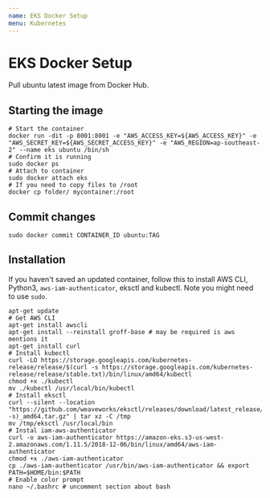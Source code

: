 ```yaml
---
name: EKS Docker Setup
menu: Kubernetes
---
```


# EKS Docker Setup

Pull ubuntu latest image from Docker Hub.

## Starting the image

```shell
# Start the container
docker run -dit -p 8001:8001 -e "AWS_ACCESS_KEY=${AWS_ACCESS_KEY}" -e "AWS_SECRET_KEY=${AWS_SECRET_ACCESS_KEY}" -e "AWS_REGION=ap-southeast-2" --name eks ubuntu /bin/sh
# Confirm it is running
sudo docker ps
# Attach to container
sudo docker attach eks
# If you need to copy files to /root
docker cp folder/ mycontainer:/root
```

## Commit changes

```shell
sudo docker commit CONTAINER_ID ubuntu:TAG
```

## Installation

If you haven't saved an updated container, follow this to install AWS CLI, Python3, `aws-iam-authenticator`, eksctl and kubectl. Note you might need to use `sudo`.

```shell
apt-get update
# Get AWS CLI
apt-get install awscli
apt-get install --reinstall groff-base # may be required is aws mentions it
apt-get install curl
# Install kubectl
curl -LO https://storage.googleapis.com/kubernetes-release/release/$(curl -s https://storage.googleapis.com/kubernetes-release/release/stable.txt)/bin/linux/amd64/kubectl
chmod +x ./kubectl
mv ./kubectl /usr/local/bin/kubectl
# Install eksctl
curl --silent --location "https://github.com/weaveworks/eksctl/releases/download/latest_release/eksctl_$(uname -s)_amd64.tar.gz" | tar xz -C /tmp
mv /tmp/eksctl /usr/local/bin
# Instal iam-aws-authenticator
curl -o aws-iam-authenticator https://amazon-eks.s3-us-west-2.amazonaws.com/1.11.5/2018-12-06/bin/linux/amd64/aws-iam-authenticator
chmod +x ./aws-iam-authenticator
cp ./aws-iam-authenticator /usr/bin/aws-iam-authenticator && export PATH=$HOME/bin:$PATH
# Enable color prompt
nano ~/.bashrc # uncomment section about bash
```
